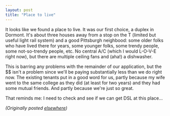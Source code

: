 ```yaml
---
layout: post
title: "Place to live"
---
```




<p>It looks like we found a place to live. It was our first choice, a duplex in Dormont. It's about three houses away from a stop on the T (limited but useful light rail system) and a good Pittsburgh neighbood: some older folks who have lived there for years, some younger folks, some trendy people, some not-so-trendy people, etc. No central A/C (which I would L-O-V-E right now), but there are multiple ceiling fans and (aha!) a dishwasher.</p>

<p>This is barring any problems with the remainder of our application, but the $$ isn't a problem since we'll be paying substantially less than we do right now. The existing tenants put in a good word for us, partly because my wife went to the same college as they did (at least for two years) and they had some mutual friends. And partly because we're just so great.</p>

<p>That reminds me: I need to check and see if we can get DSL at this place...</p>

<p>
<p><em>(Originally posted <a href="http://use.perl.org/~lachoy/journal/5920">elsewhere</a>)</em></p>


